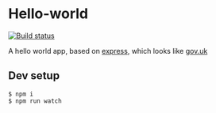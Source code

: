 # Hello-world

[![Build status][build status image]][ci]

A hello world app, based on [express], which looks like [gov.uk]

[build status image]: https://api.travis-ci.org/lm-tools/hello-world.svg
[ci]: https://travis-ci.org/lm-tools/hello-world
[express]: http://expressjs.com/
[gov.uk]: https://www.gov.uk/

## Dev setup

    $ npm i
    $ npm run watch
